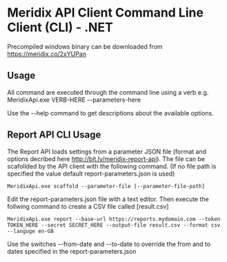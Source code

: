 ﻿# Meridix API Client Command Line Client (CLI) - .NET

Precompiled windows binary can be downloaded from https://meridix.co/2xYUPan
 
 ## Usage
 All command are executed through the command line using a verb e.g. MeridixApi.exe VERB-HERE --parameters-here

 Use the --help command to get descriptions about the available options.

 ## Report API CLI Usage
 
 The Report API loads settings from a parameter JSON file (format and options decribed here http://bit.ly/meridix-report-api).
 The file can be scafollded by the API client with the following command. (If no file path is specified the value default report-parameters.json is used)

 ```
 MeridixApi.exe scaffold --parameter-file [--parameter-file-path]
 ```

 Edit the report-parameters.json file with a text editor. Then execute the follwing command to create a CSV file called [result.csv]

 ```
 MeridixApi.exe report --base-url https://reports.mydomain.com --token TOKEN_HERE --secret SECRET_HERE --output-file result.csv --format csv --languge en-GB
 ```

 Use the switches --from-date and --to-date to override the from and to dates specified in the report-parameters.json

